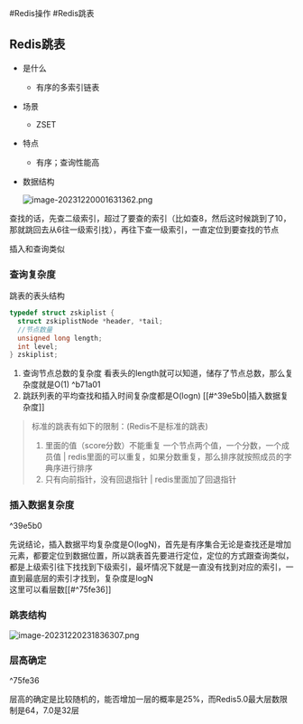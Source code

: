 #Redis操作 #Redis跳表
## Redis跳表

 - 是什么
   	- 有序的多索引链表
 - 场景
   	- ZSET
 - 特点
    - 有序；查询性能高
 - 数据结构
   	
    ![image-20231220001631362.png](https://obsidian-pic-1317906728.cos.ap-nanjing.myqcloud.com/obsidian/image-20231220001631362.png)


查找的话，先查二级索引，超过了要查的索引（比如查8，然后这时候跳到了10，那就跳回去从6往一级索引找），再往下查一级索引，一直定位到要查找的节点

插入和查询类似
### 查询复杂度
跳表的表头结构
```C
typedef struct zskiplist {
  struct zskiplistNode *header, *tail;
  //节点数量
  unsigned long length;
  int level;
} zskiplist;
```
1. 查询节点总数的复杂度
	 看表头的length就可以知道，储存了节点总数，那么复杂度就是O(1) ^b71a01
2. 跳跃列表的平均查找和插入时间复杂度都是O(logn) [[#^39e5b0|插入数据复杂度]]



> 标准的跳表有如下的限制：(Redis不是标准的跳表)
>
> 1. 里面的值（score分数）不能重复  一个节点两个值，一个分数，一个成员值  | redis里面的可以重复，如果分数重复，那么排序就按照成员的字典序进行排序
> 2. 只有向前指针，没有回退指针 | redis里面加了回退指针

### 插入数据复杂度

^39e5b0

先说结论，插入数据平均复杂度是O(logN)，首先是有序集合无论是查找还是增加元素，都要定位到数据位置，所以跳表首先要进行定位，定位的方式跟查询类似，都是上级索引往下找找到下级索引，最坏情况下就是一直没有找到对应的索引，一直到最底层的索引才找到，复杂度是logN  
	这里可以看层数[[#^75fe36]]

### 跳表结构
![image-20231220231836307.png](https://obsidian-pic-1317906728.cos.ap-nanjing.myqcloud.com/obsidian/image-20231220231836307.png)

### 层高确定

^75fe36

 层高的确定是比较随机的，能否增加一层的概率是25%，而Redis5.0最大层数限制是64，7.0是32层
 